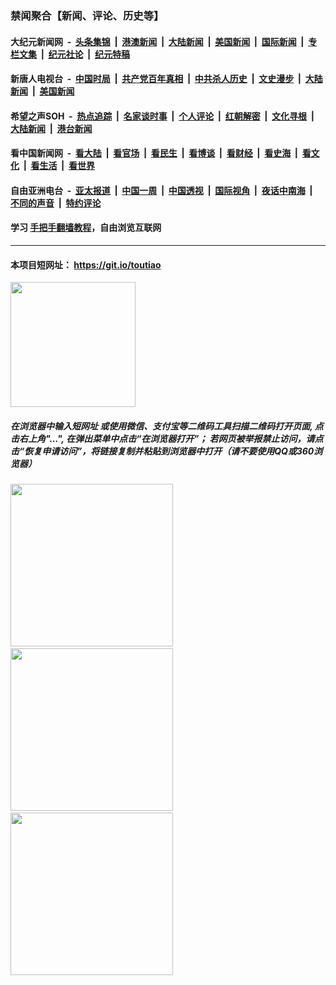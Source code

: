 ### 禁闻聚合【新闻、评论、历史等】

#### 大纪元新闻网 &nbsp;-&nbsp; [头条集锦](indexes/E头条集锦.md?t=03180231) &nbsp;|&nbsp; [港澳新闻](indexes/E港澳新闻.md?t=03180231)  &nbsp;|&nbsp; [大陆新闻](indexes/E大陆新闻.md?t=03180231) &nbsp;|&nbsp; [美国新闻](indexes/E美国新闻.md?t=03180231) &nbsp;|&nbsp; [国际新闻](indexes/E国际新闻.md?t=03180231) &nbsp;|&nbsp; [专栏文集](indexes/E专栏文集.md?t=03180231) &nbsp;|&nbsp; [纪元社论](indexes/E纪元社论.md?t=03180231) &nbsp;|&nbsp; [纪元特稿](indexes/E纪元特稿.md?t=03180231) 

#### 新唐人电视台 &nbsp;-&nbsp; [中国时局](indexes/N中国时局.md?t=03180231) &nbsp;|&nbsp; [共产党百年真相](indexes/N共产党百年真相.md?t=03180231) &nbsp;|&nbsp; [中共杀人历史](indexes/N中共杀人历史.md?t=03180231) &nbsp;|&nbsp; [文史漫步](indexes/N文史漫步.md?t=03180231) &nbsp;|&nbsp; [大陆新闻](indexes/N大陆新闻.md?t=03180231) &nbsp;|&nbsp; [美国新闻](indexes/N美国新闻.md?t=03180231)

#### 希望之声SOH &nbsp;-&nbsp; [热点追踪](indexes/H热点追踪.md?t=03180231) &nbsp;|&nbsp; [名家谈时事](indexes/H名家谈时事.md?t=03180231) &nbsp;|&nbsp; [个人评论](indexes/H个人评论.md?t=03180231)  &nbsp;|&nbsp; [红朝解密](indexes/H红朝解密.md?t=03180231) &nbsp;|&nbsp; [文化寻根](indexes/H文化寻根.md?t=03180231) &nbsp;|&nbsp; [大陆新闻](indexes/H大陆新闻.md?t=03180231) &nbsp;|&nbsp; [港台新闻](indexes/H港台新闻.md?t=03180231)

#### 看中国新闻网 &nbsp;-&nbsp; [看大陆](indexes/S看大陆.md?t=03180231) &nbsp;|&nbsp; [看官场](indexes/S看官场.md?t=03180231) &nbsp;|&nbsp; [看民生](indexes/S看民生.md?t=03180231)  &nbsp;|&nbsp; [看博谈](indexes/S看博谈.md?t=03180231) &nbsp;|&nbsp; [看财经](indexes/S看财经.md?t=03180231) &nbsp;|&nbsp; [看史海](indexes/S看史海.md?t=03180231) &nbsp;|&nbsp; [看文化](indexes/S看文化.md?t=03180231) &nbsp;|&nbsp; [看生活](indexes/S看生活.md?t=03180231) &nbsp;|&nbsp; [看世界](indexes/S看世界.md?t=03180231)

#### 自由亚洲电台 &nbsp;-&nbsp; [亚太报道](indexes/R亚太报道.md?t=03180231) &nbsp;|&nbsp; [中国一周](indexes/R中国一周.md?t=03180231) &nbsp;|&nbsp; [中国透视](indexes/R中国透视.md?t=03180231)  &nbsp;|&nbsp; [国际视角](indexes/R国际视角.md?t=03180231) &nbsp;|&nbsp; [夜话中南海](indexes/R夜话中南海.md?t=03180231) &nbsp;|&nbsp; [不同的声音](indexes/R不同的声音.md?t=03180231) &nbsp;|&nbsp; [特约评论](indexes/R特约评论.md?t=03180231)

#### 学习 [手把手翻墙教程](https://github.com/gfw-breaker/guides/wiki)，自由浏览互联网

----

#### 本项目短网址： https://git.io/toutiao
<img src="https://raw.githubusercontent.com/gfw-breaker/banned-news/master/scripts/img/qr.png" width="200px"/>  

##### 在浏览器中输入短网址 或使用微信、支付宝等二维码工具扫描二维码打开页面, 点击右上角"...", 在弹出菜单中点击“在浏览器打开”； 若网页被举报禁止访问，请点击“恢复申请访问”，将链接复制并粘贴到浏览器中打开（请不要使用QQ或360浏览器）

<img src="https://raw.githubusercontent.com/gfw-breaker/banned-news/master/scripts/img/1.png" width="260px"/> &nbsp; <img src="https://raw.githubusercontent.com/gfw-breaker/banned-news/master/scripts/img/2.png" width="260px"/> &nbsp; <img src="https://raw.githubusercontent.com/gfw-breaker/banned-news/master/scripts/img/3.png" width="260px"/>
